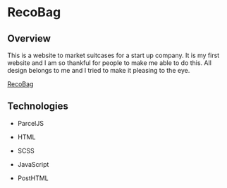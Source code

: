 # RecoBag

## Overview

This is a website to market suitcases for a start up company. It is my first website and I am so thankful for people to make me able to do this. All design belongs to me and I tried to make it pleasing to the eye.

[RecoBag ](http://recobag.com.tr/)

## Technologies

* ParcelJS

* HTML

* SCSS 

* JavaScript

* PostHTML


